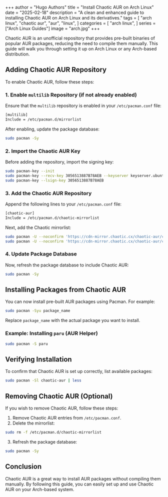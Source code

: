 +++
author = "Hugo Authors"
title = "Install Chaotic AUR on Arch Linux"
date = "2025-02-18"
description = "A clean and enhanced guide to installing Chaotic AUR on Arch Linux and its derivatives."
tags = [
    "arch linux",
    "chaotic aur",
    "aur",
    "linux",
]
categories = [
    "arch linux",
]
series = ["Arch Linux Guides"]
image = "arch.jpg"
+++

Chaotic AUR is an unofficial repository that provides pre-built binaries of popular AUR packages, reducing the need to compile them manually. This guide will walk you through setting it up on Arch Linux or any Arch-based distribution.

<!--more-->

## Adding Chaotic AUR Repository

To enable Chaotic AUR, follow these steps:

### 1. Enable `multilib` Repository (if not already enabled)
Ensure that the `multilib` repository is enabled in your `/etc/pacman.conf` file:

```bash
[multilib]
Include = /etc/pacman.d/mirrorlist
```

After enabling, update the package database:

```bash
sudo pacman -Sy
```

### 2. Import the Chaotic AUR Key
Before adding the repository, import the signing key:

```bash
sudo pacman-key --init
sudo pacman-key --recv-key 3056513887B78AEB --keyserver keyserver.ubuntu.com
sudo pacman-key --lsign-key 3056513887B78AEB
```

### 3. Add the Chaotic AUR Repository
Append the following lines to your `/etc/pacman.conf` file:

```bash
[chaotic-aur]
Include = /etc/pacman.d/chaotic-mirrorlist
```

Next, add the Chaotic mirrorlist:

```bash
sudo pacman -U --noconfirm 'https://cdn-mirror.chaotic.cx/chaotic-aur/chaotic-keyring.pkg.tar.zst'
sudo pacman -U --noconfirm 'https://cdn-mirror.chaotic.cx/chaotic-aur/chaotic-mirrorlist.pkg.tar.zst'
```

### 4. Update Package Database
Now, refresh the package database to include Chaotic AUR:

```bash
sudo pacman -Sy
```

## Installing Packages from Chaotic AUR
You can now install pre-built AUR packages using Pacman. For example:

```bash
sudo pacman -Syu package_name
```

Replace `package_name` with the actual package you want to install.

### Example: Installing `paru` (AUR Helper)

```bash
sudo pacman -S paru
```

## Verifying Installation
To confirm that Chaotic AUR is set up correctly, list available packages:

```bash
sudo pacman -Sl chaotic-aur | less
```

## Removing Chaotic AUR (Optional)
If you wish to remove Chaotic AUR, follow these steps:

1. Remove Chaotic AUR entries from `/etc/pacman.conf`.
2. Delete the mirrorlist:

```bash
sudo rm -f /etc/pacman.d/chaotic-mirrorlist
```

3. Refresh the package database:

```bash
sudo pacman -Sy
```

## Conclusion
Chaotic AUR is a great way to install AUR packages without compiling them manually. By following this guide, you can easily set up and use Chaotic AUR on your Arch-based system.


